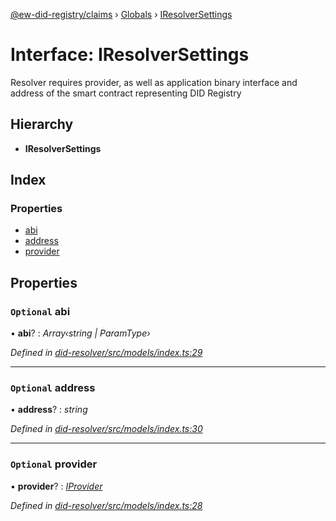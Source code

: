 [@ew-did-registry/claims](../README.md) › [Globals](../globals.md) › [IResolverSettings](iresolversettings.md)

# Interface: IResolverSettings

Resolver requires provider, as well as application binary interface and
address of the smart contract representing DID Registry

## Hierarchy

* **IResolverSettings**

## Index

### Properties

* [abi](iresolversettings.md#optional-abi)
* [address](iresolversettings.md#optional-address)
* [provider](iresolversettings.md#optional-provider)

## Properties

### `Optional` abi

• **abi**? : *Array‹string | ParamType›*

*Defined in [did-resolver/src/models/index.ts:29](https://github.com/energywebfoundation/ew-did-registry/blob/809ce1c/packages/did-resolver/src/models/index.ts#L29)*

___

### `Optional` address

• **address**? : *string*

*Defined in [did-resolver/src/models/index.ts:30](https://github.com/energywebfoundation/ew-did-registry/blob/809ce1c/packages/did-resolver/src/models/index.ts#L30)*

___

### `Optional` provider

• **provider**? : *[IProvider](iprovider.md)*

*Defined in [did-resolver/src/models/index.ts:28](https://github.com/energywebfoundation/ew-did-registry/blob/809ce1c/packages/did-resolver/src/models/index.ts#L28)*
